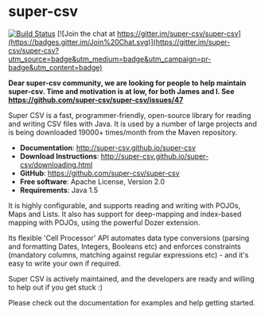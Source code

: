 super-csv
=========


[![Build Status](https://travis-ci.org/super-csv/super-csv.svg?branch=master)](https://travis-ci.org/super-csv/super-csv)
[![Join the chat at https://gitter.im/super-csv/super-csv](https://badges.gitter.im/Join%20Chat.svg)](https://gitter.im/super-csv/super-csv?utm_source=badge&utm_medium=badge&utm_campaign=pr-badge&utm_content=badge)

**Dear super-csv community, we are looking for people to help maintain super-csv. Time and motivation is at low, for both James and I. See https://github.com/super-csv/super-csv/issues/47** 


Super CSV is a fast, programmer-friendly, open-source library for reading and writing CSV files with Java. It is used by a number of large projects and is being downloaded 19000+ times/month from the Maven repository.

* **Documentation**: http://super-csv.github.io/super-csv
* **Download Instructions**: http://super-csv.github.io/super-csv/downloading.html
* **GitHub**: https://github.com/super-csv/super-csv
* **Free software**: Apache License, Version 2.0
* **Requirements**: Java 1.5

It is highly configurable, and supports reading and writing with POJOs, Maps and Lists. It also has support for deep-mapping and index-based mapping with POJOs, using the powerful Dozer extension.

Its flexible 'Cell Processor' API automates data type conversions (parsing and formatting Dates, Integers, Booleans etc) and enforces constraints (mandatory columns, matching against regular expressions etc) - and it's easy to write your own if required.

Super CSV is actively maintained, and the developers are ready and willing to help out if you get stuck :)

Please check out the documentation for examples and help getting started.

